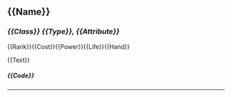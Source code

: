 ## <b>{{Name}}</b>
### <i>{{Class}} {{Type}}, {{Attribute}}</i>
{{Rank}}{{Cost}}{{Power}}{{Life}}{{Hand}}

{{Text}}
<br>

##### {{Code}}

<hr>
